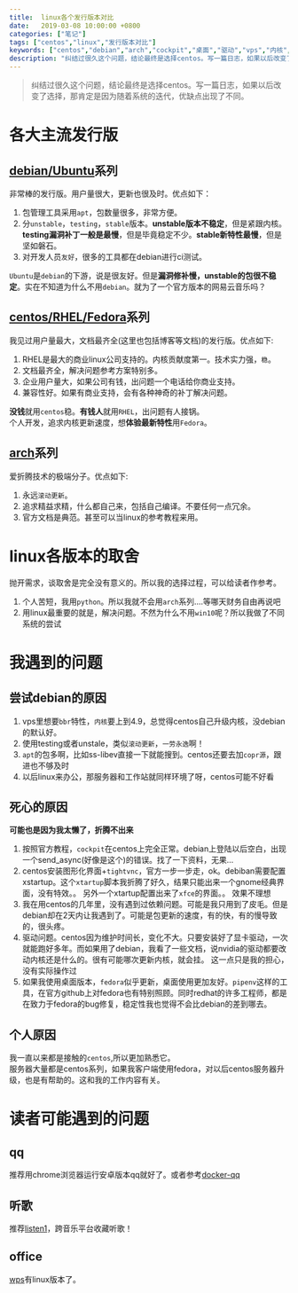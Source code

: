 ```yaml
---
title:  linux各个发行版本对比
date:   2019-03-08 10:00:00 +0800
categories: ["笔记"]
tags: ["centos","linux","发行版本对比"]
keywords: ["centos","debian","arch","cockpit","桌面","驱动","vps","内核","兼容","滚动更新"]
description: "纠结过很久这个问题，结论最终是选择centos。写一篇日志，如果以后改变了选择，那肯定是因为随着系统的迭代，优缺点出现了不同"
---
```



> 纠结过很久这个问题，结论最终是选择centos。写一篇日志，如果以后改变了选择，那肯定是因为随着系统的迭代，优缺点出现了不同。

各大主流发行版
===
[debian/Ubuntu](https://www.debian.org)系列
---
非常棒的发行版。用户量很大，更新也很及时。优点如下：  

1. 包管理工具采用`apt`，包数量很多，非常方便。
2. 分`unstable`，`testing`，`stable`版本。**unstable版本不稳定**，但是紧跟内核。**testing漏洞补丁一般是最慢**，但是毕竟稳定不少。**stable新特性最慢**，但是坚如磐石。
3. 对开发人员`友好`，很多的工具都在debian进行ci测试。

`Ubuntu`是`debian`的下游，说是很友好。但是**漏洞修补慢，unstable的包很不稳定**。实在不知道为什么不用`debian`。就为了一个官方版本的网易云音乐吗？


[centos/RHEL/Fedora](https://www.centos.org/)系列
---
我见过用户量最大，文档最齐全(这里也包括博客等文档)的发行版。优点如下:   

1. RHEL是最大的商业linux公司支持的。内核贡献度第一。技术实力强，`稳`。
2. 文档最齐全，解决问题参考方案特别多。
3. 企业用户量大，如果公司有钱，出问题一个电话给你商业支持。
4. 兼容性好。如果有商业支持，会有各种神奇的补丁解决问题。

**没钱**就用`centos`稳。**有钱人**就用`RHEL`，出问题有人接锅。   
个人开发，追求内核更新速度，想**体验最新特性**用`Fedora`。  

[arch](https://www.archlinux.org/)系列
---
爱折腾技术的极端分子。优点如下:  

1. 永远`滚动更新`。
2. 追求精益求精，什么都自己来，包括自己编译。不要任何一点冗余。
3. 官方文档是典范。甚至可以当linux的参考教程来用。


linux各版本的取舍
===
抛开需求，谈取舍是完全没有意义的。所以我的选择过程，可以给读者作参考。  

1. 个人苦短，我用`python`。所以我就不会用`arch`系列....等哪天财务自由再说吧
2. 用linux最重要的就是，解决问题。不然为什么不用`win10`呢？所以我做了不同系统的尝试

我遇到的问题
===
尝试debian的原因
---
1. vps里想要`bbr`特性，`内核`要上到4.9，总觉得centos自己升级内核，没debian的默认好。
2. 使用testing或者unstale，类似`滚动更新`，`一劳永逸`啊！
3. `apt`的包多啊，比如ss-libev直接一下就能搜到。centos还要去加`copr源`，跟进也不够及时
4. 以后linux来办公，那服务器和工作站就同样环境了呀，centos可能不好看

死心的原因
---
**可能也是因为我太懒了，折腾不出来**  

1. 按照官方教程，`cockpit`在centos上完全正常。debian上登陆以后空白，出现一个send_async(好像是这个)的错误。找了一下资料，无果...
2. centos安装图形化界面+`tightvnc`，官方一步一步走，ok。debiban需要配置xstartup。这个`xtartup`脚本我折腾了好久，结果只能出来一个gnome经典界面，没有特效。。 另外一个xtartup配置出来了`xfce`的界面。。 效果不理想
3. 我在用centos的几年里，没有遇到过依赖问题。可能是我只用到了皮毛。但是debian却在2天内让我遇到了。可能是包更新的速度，有的快，有的慢导致的，很头疼。
4. 驱动问题。centos因为维护时间长，变化不大。只要安装好了显卡驱动，一次就能跑好多年。而如果用了debian，我看了一些文档，说nvidia的驱动都要改动内核还是什么的。很有可能哪次更新内核，就会挂。 这一点只是我的担心，没有实际操作过
5. 如果我使用桌面版本，`fedora`似乎更新，桌面使用更加友好。`pipenv`这样的工具，在官方github上对fedora也有特别照顾。同时redhat的许多工程师，都是在致力于fedora的bug修复，稳定性我也觉得不会比debian的差到哪去。  

个人原因
---
我一直以来都是接触的`centos`,所以更加熟悉它。  
服务器大量都是centos系列，如果我客户端使用fedora，对以后centos服务器升级，也是有帮助的。这和我的工作内容有关。  



读者可能遇到的问题
===
qq
---
推荐用chrome浏览器运行安卓版本qq就好了。或者参考[docker-qq](https://github.com/bestwu/docker-qq)

听歌
---
推荐[listen1](https://github.com/listen1/listen1_desktop)，跨音乐平台收藏听歌！

office
---
[wps](http://www.wps.cn/)有linux版本了。
